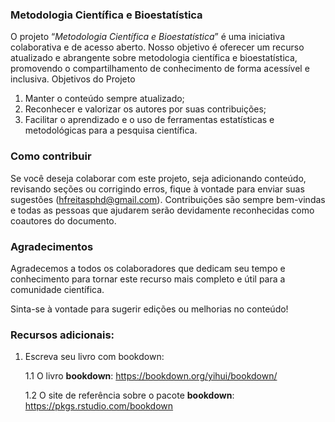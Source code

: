 ### Metodologia Científica e Bioestatística

O projeto “*Metodologia Científica e Bioestatística*” é uma iniciativa colaborativa e de acesso aberto. Nosso objetivo é oferecer um recurso atualizado e abrangente sobre metodologia científica e bioestatística, promovendo o compartilhamento de conhecimento de forma acessível e inclusiva. Objetivos do Projeto

1.  Manter o conteúdo sempre atualizado;
2.  Reconhecer e valorizar os autores por suas contribuições;
3.  Facilitar o aprendizado e o uso de ferramentas estatísticas e metodológicas para a pesquisa científica.

### Como contribuir

Se você deseja colaborar com este projeto, seja adicionando conteúdo, revisando seções ou corrigindo erros, fique à vontade para enviar suas sugestões ([hfreitasphd\@gmail.com](hfreitasphd@gmail.com)). Contribuições são sempre bem-vindas e todas as pessoas que ajudarem serão devidamente reconhecidas como coautores do documento.

### Agradecimentos

Agradecemos a todos os colaboradores que dedicam seu tempo e conhecimento para tornar este recurso mais completo e útil para a comunidade científica.

Sinta-se à vontade para sugerir edições ou melhorias no conteúdo!

### Recursos adicionais:

1.  Escreva seu livro com bookdown:

    1.1 O livro **bookdown**: <https://bookdown.org/yihui/bookdown/>

    1.2 O site de referência sobre o pacote **bookdown**: <https://pkgs.rstudio.com/bookdown>
